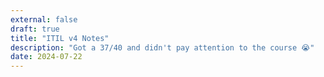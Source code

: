 ```yaml
---
external: false
draft: true
title: "ITIL v4 Notes"
description: "Got a 37/40 and didn't pay attention to the course 😭"
date: 2024-07-22
---
```

